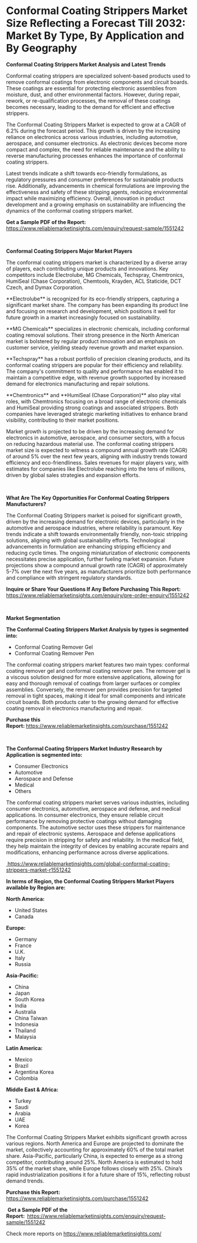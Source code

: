 <p><h1>Conformal Coating Strippers Market Size Reflecting a Forecast Till 2032: Market By Type, By Application and By Geography</h1></p><p><strong>Conformal Coating Strippers Market Analysis and Latest Trends</strong></p>
<p><p>Conformal coating strippers are specialized solvent-based products used to remove conformal coatings from electronic components and circuit boards. These coatings are essential for protecting electronic assemblies from moisture, dust, and other environmental factors. However, during repair, rework, or re-qualification processes, the removal of these coatings becomes necessary, leading to the demand for efficient and effective strippers.</p><p>The Conformal Coating Strippers Market is expected to grow at a CAGR of 6.2% during the forecast period. This growth is driven by the increasing reliance on electronics across various industries, including automotive, aerospace, and consumer electronics. As electronic devices become more compact and complex, the need for reliable maintenance and the ability to reverse manufacturing processes enhances the importance of conformal coating strippers.</p><p>Latest trends indicate a shift towards eco-friendly formulations, as regulatory pressures and consumer preferences for sustainable products rise. Additionally, advancements in chemical formulations are improving the effectiveness and safety of these stripping agents, reducing environmental impact while maximizing efficiency. Overall, innovation in product development and a growing emphasis on sustainability are influencing the dynamics of the conformal coating strippers market.</p></p>
<p><strong>Get a Sample PDF of the Report:&nbsp;</strong> <a href="https://www.reliablemarketinsights.com/enquiry/request-sample/1551242?utm_campaign=2041&utm_medium=2&utm_source=Github&utm_content=ia&utm_term=01022025&utm_id=conformal-coating-strippers">https://www.reliablemarketinsights.com/enquiry/request-sample/1551242</a></p>
<p>&nbsp;</p>
<p><strong>Conformal Coating Strippers Major Market Players</strong></p>
<p><p>The conformal coating strippers market is characterized by a diverse array of players, each contributing unique products and innovations. Key competitors include Electrolube, MG Chemicals, Techspray, Chemtronics, HumiSeal (Chase Corporation), Chemtools, Krayden, ACL Staticide, DCT Czech, and Dymax Corporation.</p><p>**Electrolube** is recognized for its eco-friendly strippers, capturing a significant market share. The company has been expanding its product line and focusing on research and development, which positions it well for future growth in a market increasingly focused on sustainability.</p><p>**MG Chemicals** specializes in electronic chemicals, including conformal coating removal solutions. Their strong presence in the North American market is bolstered by regular product innovation and an emphasis on customer service, yielding steady revenue growth and market expansion.</p><p>**Techspray** has a robust portfolio of precision cleaning products, and its conformal coating strippers are popular for their efficiency and reliability. The company's commitment to quality and performance has enabled it to maintain a competitive edge, with revenue growth supported by increased demand for electronics manufacturing and repair solutions.</p><p>**Chemtronics** and **HumiSeal (Chase Corporation)** also play vital roles, with Chemtronics focusing on a broad range of electronic chemicals and HumiSeal providing strong coatings and associated strippers. Both companies have leveraged strategic marketing initiatives to enhance brand visibility, contributing to their market positions.</p><p>Market growth is projected to be driven by the increasing demand for electronics in automotive, aerospace, and consumer sectors, with a focus on reducing hazardous material use. The conformal coating strippers market size is expected to witness a compound annual growth rate (CAGR) of around 5% over the next few years, aligning with industry trends toward efficiency and eco-friendliness. Sales revenues for major players vary, with estimates for companies like Electrolube reaching into the tens of millions, driven by global sales strategies and expansion efforts.</p></p>
<p>&nbsp;</p>
<p><strong>What Are The Key Opportunities For Conformal Coating Strippers Manufacturers?</strong></p>
<p><p>The Conformal Coating Strippers market is poised for significant growth, driven by the increasing demand for electronic devices, particularly in the automotive and aerospace industries, where reliability is paramount. Key trends indicate a shift towards environmentally friendly, non-toxic stripping solutions, aligning with global sustainability efforts. Technological advancements in formulation are enhancing stripping efficiency and reducing cycle times. The ongoing miniaturization of electronic components necessitates precise application, further fueling market expansion. Future projections show a compound annual growth rate (CAGR) of approximately 5-7% over the next five years, as manufacturers prioritize both performance and compliance with stringent regulatory standards.</p></p>
<p><strong>Inquire or Share Your Questions If Any Before Purchasing This Report:</strong> <a href="https://www.reliablemarketinsights.com/enquiry/pre-order-enquiry/1551242?utm_campaign=2041&utm_medium=2&utm_source=Github&utm_content=ia&utm_term=01022025&utm_id=conformal-coating-strippers">https://www.reliablemarketinsights.com/enquiry/pre-order-enquiry/1551242</a></p>
<p>&nbsp;</p>
<p><strong>Market Segmentation</strong></p>
<p><strong>The Conformal Coating Strippers Market Analysis by types is segmented into:</strong></p>
<p><ul><li>Conformal Coating Remover Gel</li><li>Conformal Coating Remover Pen</li></ul></p>
<p><p>The conformal coating strippers market features two main types: conformal coating remover gel and conformal coating remover pen. The remover gel is a viscous solution designed for more extensive applications, allowing for easy and thorough removal of coatings from larger surfaces or complex assemblies. Conversely, the remover pen provides precision for targeted removal in tight spaces, making it ideal for small components and intricate circuit boards. Both products cater to the growing demand for effective coating removal in electronics manufacturing and repair.</p></p>
<p><strong>Purchase this Report:&nbsp;</strong><a href="https://www.reliablemarketinsights.com/purchase/1551242?utm_campaign=2041&utm_medium=2&utm_source=Github&utm_content=ia&utm_term=01022025&utm_id=conformal-coating-strippers">https://www.reliablemarketinsights.com/purchase/1551242</a></p>
<p>&nbsp;</p>
<p><strong>The Conformal Coating Strippers Market Industry Research by Application is segmented into:</strong></p>
<p><ul><li>Consumer Electronics</li><li>Automotive</li><li>Aerospace and Defense</li><li>Medical</li><li>Others</li></ul></p>
<p><p>The conformal coating strippers market serves various industries, including consumer electronics, automotive, aerospace and defense, and medical applications. In consumer electronics, they ensure reliable circuit performance by removing protective coatings without damaging components. The automotive sector uses these strippers for maintenance and repair of electronic systems. Aerospace and defense applications require precision in stripping for safety and reliability. In the medical field, they help maintain the integrity of devices by enabling accurate repairs and modifications, enhancing performance across diverse applications.</p></p>
<p><a href="https://www.reliablemarketinsights.com/global-conformal-coating-strippers-market-r1551242?utm_campaign=2041&utm_medium=2&utm_source=Github&utm_content=ia&utm_term=01022025&utm_id=conformal-coating-strippers">&nbsp;https://www.reliablemarketinsights.com/global-conformal-coating-strippers-market-r1551242</a></p>
<p><strong>In terms of Region, the Conformal Coating Strippers Market Players available by Region are:</strong></p>
<p>
    <p> <strong> North America: </strong>
        <ul>
            <li>United States</li>
            <li>Canada</li>
        </ul>
        </p> 
    <p> <strong> Europe: </strong>
        <ul>
            <li>Germany</li>
            <li>France</li>
            <li>U.K.</li>
            <li>Italy</li>
            <li>Russia</li>
        </ul>
        </p> 
    <p> <strong> Asia-Pacific: </strong>
        <ul>
            <li>China</li>
            <li>Japan</li>
            <li>South Korea</li>
            <li>India</li>
            <li>Australia</li>
            <li>China Taiwan</li>
            <li>Indonesia</li>
            <li>Thailand</li>
            <li>Malaysia</li>
        </ul>
        </p> 
    <p> <strong> Latin America: </strong>
        <ul>
            <li>Mexico</li>
            <li>Brazil</li>
            <li>Argentina Korea</li>
            <li>Colombia</li>
        </ul>
        </p> 
    <p> <strong> Middle East & Africa: </strong>
        <ul>
            <li>Turkey</li>
            <li>Saudi</li>
            <li>Arabia</li>
            <li>UAE</li>
            <li>Korea</li>
        </ul>
    </p>
    </p>
<p><p>The Conformal Coating Strippers Market exhibits significant growth across various regions. North America and Europe are projected to dominate the market, collectively accounting for approximately 60% of the total market share. Asia-Pacific, particularly China, is expected to emerge as a strong competitor, contributing around 25%. North America is estimated to hold 35% of the market share, while Europe follows closely with 25%. China’s rapid industrialization positions it for a future share of 15%, reflecting robust demand trends.</p></p>
<p><strong>Purchase this Report: </strong><a href="https://www.reliablemarketinsights.com/purchase/1551242?utm_campaign=2041&utm_medium=2&utm_source=Github&utm_content=ia&utm_term=01022025&utm_id=conformal-coating-strippers">https://www.reliablemarketinsights.com/purchase/1551242</a></p>
<p>&nbsp;<strong>Get a Sample PDF of the Report:&nbsp;&nbsp;</strong><a href="https://www.reliablemarketinsights.com/enquiry/request-sample/1551242?utm_campaign=2041&utm_medium=2&utm_source=Github&utm_content=ia&utm_term=01022025&utm_id=conformal-coating-strippers">https://www.reliablemarketinsights.com/enquiry/request-sample/1551242</a></p>
<p><strong></strong></p>
<p>Check more reports on <a href="https://www.reliablemarketinsights.com/?utm_campaign=2041&utm_medium=2&utm_source=Github&utm_content=ia&utm_term=01022025&utm_id=conformal-coating-strippers">https://www.reliablemarketinsights.com/</a></p>